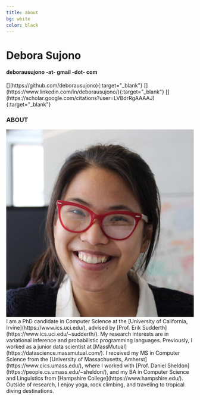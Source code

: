 ```yaml
---
title: about
bg: white
color: black
---
```


# Debora Sujono
#### deborausujono -at- gmail -dot- com

<div class="social" markdown="1">
[<i class="fab fa-github fa-2x fa-fw"></i>](https://github.com/deborausujono){:target="_blank"}
[<i class="fab fa-linkedin fa-2x fa-fw"></i>](https://www.linkedin.com/in/deborausujono/){:target="_blank"}
[<i class="ai ai-google-scholar ai-2x fa-fw"></i>](https://scholar.google.com/citations?user=LVBdrRgAAAAJ){:target="_blank"}
</div>

### ABOUT

<div class="about" markdown="1">

<img src="/img/me.jpg" />

<div markdown="1">
I am a PhD candidate in Computer Science at the [University of California, Irvine](https://www.ics.uci.edu/), advised by [Prof. Erik Sudderth](https://www.ics.uci.edu/~sudderth/). My research interests are in variational inference and probabilistic programming languages. Previously, I worked as a junior data scientist at [MassMutual](https://datascience.massmutual.com/). I received my MS in Computer Science from the [University of Massachusetts, Amherst](https://www.cics.umass.edu/), where I worked with [Prof. Daniel Sheldon](https://people.cs.umass.edu/~sheldon/), and my BA in Computer Science and Linguistics from [Hampshire College](https://www.hampshire.edu/). Outside of research, I enjoy yoga, rock climbing, and traveling to tropical diving destinations.
</div>

</div>
